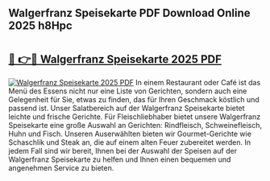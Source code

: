 ## Walgerfranz Speisekarte PDF Download Online 2025 h8Hpc

# <h2><a href="http://gccmtqx.nevu.top/?p=Walgerfranz+Speisekarte">🔗 👉🔴 Walgerfranz Speisekarte 2025 PDF</a></h2>

[![Walgerfranz Speisekarte 2025 PDF](https://i.imgur.com/dBaPXMq.png)](http://gccmtqx.nevu.top/?p=Walgerfranz+Speisekarte)
In einem Restaurant oder Café ist das Menü des Essens nicht nur eine Liste von Gerichten, sondern auch eine Gelegenheit für Sie, etwas zu finden, das für Ihren Geschmack köstlich und passend ist. Unser Salatbereich auf der Walgerfranz Speisekarte bietet leichte und frische Gerichte. Für Fleischliebhaber bietet unsere Walgerfranz Speisekarte eine große Auswahl an Gerichten: Rindfleisch, Schweinefleisch, Huhn und Fisch. Unseren Auserwählten bieten wir Gourmet-Gerichte wie Schaschlik und Steak an, die auf einem alten Feuer zubereitet werden. In jedem Fall sind wir bereit, Ihnen bei der Auswahl der Speisen auf der Walgerfranz Speisekarte zu helfen und Ihnen einen bequemen und angenehmen Service zu bieten.
